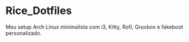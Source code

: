 # Rice_Dotfiles
Meu setup Arch Linux minimalista com i3, Kitty, Rofi, Gruvbox e fakeboot personalizado.
